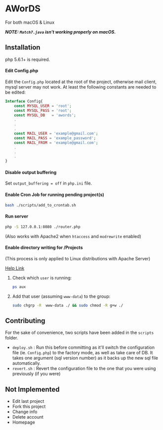 # AWorDS
For both macOS & Linux

***NOTE: `Match7.java` isn't working properly on macOS.***

## Installation

php 5.6.1+ is required.

#### Edit Config.php
Edit the `Config.php` located at the root of the project,
otherwise mail client, mysql server may not work. At least
the following constants are needed to be edited:
```php
Interface Config{
    const MYSQL_USER = 'root';
    const MYSQL_PASS = 'root';
    const MYSQL_DB   = 'awords';
    .
    .
    .
    const MAIL_USER = 'example@gmail.com';
    const MAIL_PASS = 'example_password';
    const MAIL_FROM = 'example@gmail.com';
    .
    .
    .
}
```

#### Disable output buffering
Set `output_buffering = off` in `php.ini` file.

#### Enable Cron Job for running pending project(s)
```bash
bash ./scripts/add_to_crontab.sh
```

#### Run server

```bash
php -S 127.0.0.1:8080 ./router.php
```
(Also works with Apache2 when `htaccess` and `modrewrite` enabled)

#### Enable directory writing for /Projects
(This process is only applied to Linux distributions with Apache Server)

[Help Link](https://stackoverflow.com/a/16373988/4147849)
1. Check which `user` is running:
    ```bash
    ps aux
    ```
2. Add that user (assuming `www-data`) to the group:
    ```bash
    sudo chgrp -R  www-data ./ && sudo chmod -R g+w ./
    ```

## Contributing
For the sake of convenience, two scripts have been added in the `scripts` folder.
- `deploy.sh` : Run this before committing as it'll switch the configuration file
  (ie. `Config.php`) to the factory mode, as well as take care of DB.
  It takes one argument (sql version number) as it backs up the new sql file
  automatically.
- `revert.sh` : Revert the configuration file to the one that you were using previously (if you were)

## Not Implemented
- Edit last project
- Fork this project
- Change info
- Delete account
- Homepage

